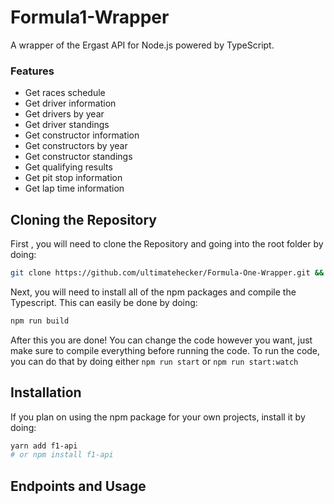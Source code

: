 # Formula1-Wrapper

A wrapper of the Ergast API for Node.js powered by TypeScript. 

### Features

- Get races schedule
- Get driver information
- Get drivers by year
- Get driver standings
- Get constructor information
- Get constructors by year
- Get constructor standings
- Get qualifying results
- Get pit stop information
- Get lap time information

## Cloning the Repository

First , you will need to clone the Repository and going into the root folder by doing: 

```bash
git clone https://github.com/ultimatehecker/Formula-One-Wrapper.git && cd ./Formula-One-Wrapper
```

Next, you will need to install all of the npm packages and compile the Typescript. This can easily be done by doing:

```bash
npm run build
```

After this you are done! You can change the code however you want, just make sure to compile everything before running the code. To
run the code, you can do that by doing either `npm run start` or `npm run start:watch`

## Installation

If you plan on using the npm package for your own projects, install it by doing:

```bash
yarn add f1-api
# or npm install f1-api
```

## Endpoints and Usage